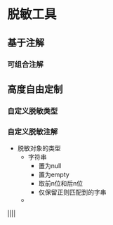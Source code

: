 # 脱敏工具

## 基于注解
### 可组合注解

## 高度自由定制
### 自定义脱敏类型
### 自定义脱敏注解

- 脱敏对象的类型
    - 字符串
      - 置为null
      - 置为empty
      - 取前n位和后n位
      - 仅保留正则匹配到的字串
    - 
||||
